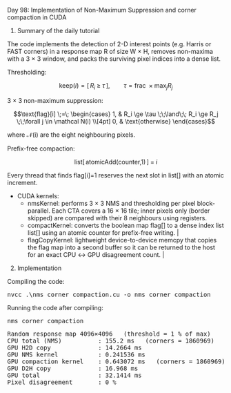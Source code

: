 Day 98: Implementation of Non-Maximum Suppression and corner compaction in CUDA

1) Summary of the daily tutorial

The code implements the detection of 2-D interest points (e.g. Harris or FAST corners) in a response map R of size W × H, removes non-maxima with a 3 × 3 window, and packs the surviving pixel indices into a dense list.

Thresholding:

  ```math
  \text{keep}(i) = [\,R_i \; \ge \; \tau\,], \qquad   
  \tau = \text{frac}\; \times \max\nolimits_j R_j
  ```

3 × 3 non-maximum suppression:

  ```math
  \text{flag}[i] \;=\;
  \begin{cases}
    1, & R_i \ge \tau \;\;\land\;\; R_i \ge R_j \;\;\forall j \in \mathcal N(i) \\[4pt]
    0, & \text{otherwise}
  \end{cases}
  ```

  where 𝒩(i) are the eight neighbouring pixels.

Prefix-free compaction:

  ```math
  \text{list}[\,\text{atomicAdd(counter,1)}\,] \;=\; i
  ```

Every thread that finds flag[i]=1 reserves the next slot in list[] with an atomic increment.

- CUDA kernels:
    - nmsKernel: performs 3 × 3 NMS and thresholding per pixel block-parallel. Each CTA covers a 16 × 16 tile; inner pixels only (border skipped) are compared with their 8 neighbours using registers.
    - compactKernel: converts the boolean map flag[] to a dense index list list[] using an atomic counter for prefix-free writing.                                                          |
    - flagCopyKernel: lightweight device-to-device memcpy that copies the flag map into a second buffer so it can be returned to the host for an exact CPU ↔ GPU disagreement count.                         |
    
2) Implementation

Compiling the code:

<pre>nvcc .\nms_corner_compaction.cu -o nms_corner_compaction</pre>

Running the code after compiling:

<pre>nms_corner_compaction</pre>

<pre>Random response map 4096×4096   (threshold = 1 % of max)
CPU total (NMS)          : 155.2 ms   (corners = 1860969)
GPU H2D copy             : 14.2664 ms
GPU NMS kernel           : 0.241536 ms
GPU compaction kernel    : 0.643072 ms   (corners = 1860969)
GPU D2H copy             : 16.968 ms
GPU total                : 32.1414 ms
Pixel disagreement       : 0 %</pre>